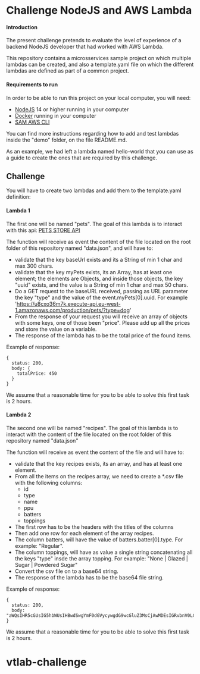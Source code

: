 # Challenge NodeJS and AWS Lambda

#### Introduction

The present challenge pretends to evaluate the level of experience of a backend NodeJS developer that had worked with AWS Lambda.

This repository contains a microsservices sample project on which multiple lambdas can be created, and also a template.yaml file on which the different lambdas are defined as part of a common project.

#### Requirements to run

In order to be able to run this project on your local computer, you will need:

- [NodeJS](https://nodejs.org/es/download/) 14 or higher running in your computer
- [Docker](https://www.docker.com/get-started/) running in your computer
- [SAM AWS CLI](https://docs.aws.amazon.com/serverless-application-model/latest/developerguide/serverless-sam-cli-install.html)

You can find more instructions regarding how to add and test lambdas inside the "demo" folder, on the file README.md.

As an example, we had left a lambda named hello-world that you can use as a guide to create the ones that are required by this challenge.

## Challenge

You will have to create two lambdas and add them to the template.yaml definition:

#### Lambda 1

The first one will be named "pets". The goal of this lambda is to interact with this api: [PETS STORE API](https://u8cxo36m7k.execute-api.eu-west-1.amazonaws.com/production)

The function will receive as event the content of the file located on the root folder of this repository named "data.json", and will have to:

- validate that the key baseUrl exists and its a String of min 1 char and max 300 chars.
- validate that the key myPets exists, its an Array, has at least one element; the elements are Objects, and inside those objects, the key "uuid" exists, and the value is a String of min 1 char and max 50 chars.
- Do a GET request to the baseURL received, passing as URL parameter the key "type" and the value of the event.myPets[0].uuid. For example 'https://u8cxo36m7k.execute-api.eu-west-1.amazonaws.com/production/pets/?type=dog'
- From the response of your request you will receive an array of objects with some keys, one of those been "price". Please add up all the prices and store the value on a variable.
- The response of the lambda has to be the total price of the found items.

Example of response:

```
{
  status: 200,
  body: {
    totalPrice: 450
  }
}
```

We assume that a reasonable time for you to be able to solve this first task is 2 hours.

#### Lambda 2

The second one will be named "recipes". The goal of this lambda is to interact with the content of the file located on the root folder of this repository named "data.json"

The function will receive as event the content of the file and will have to:

- validate that the key recipes exists, its an array, and has at least one element.
- From all the items on the recipes array, we need to create a \*.csv file with the following columns:
  - id
  - type
  - name
  - ppu
  - batters
  - toppings
- The first row has to be the headers with the titles of the columns
- Then add one row for each element of the array recipes.
- The column batters, will have the value of batters.batter[0].type. For example: "Regular".
- The column toppings, will have as value a single string concatenating all the keys "type" insde the array topping. For example: "None | Glazed | Sugar | Powdered Sugar"
- Convert the csv file on to a base64 string.
- The response of the lambda has to be the base64 file string.

Example of response:

```
{
  status: 200,
  body: "aWQsIHR5cGUsIG5hbWUsIHBwdSwgYmF0dGVycywgdG9wcGluZ3MsCjAwMDEsIGRvbnV0LCBjYWtlLCAwLjU1LCBSZWd1bGFyLCBOb25lIHwgR2xhemVkIHwgU3VnYXIgfCBQb3dkZXJlZCBTdWdhciB8IENob2NvbGF0ZSB3aXRoIFNwcmlua2xlcyB8IENob2NvbGF0ZSB8IE1hcGxlLAowMDAyLCBkb251dCwgUmFpc2VkLCBSZWd1bGFyLCBOb25lIHwgR2xhemVkIHwgU3VnYXIgfCBDaG9jb2xhdGUgfCBNYXBsZQo="
}
```

We assume that a reasonable time for you to be able to solve this first task is 2 hours.
# vtlab-challenge
